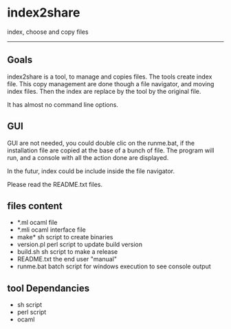 index2share
=====

index, choose and copy files

-----------

## Goals

index2share is a tool, to manage and copies files. 
The tools create index file. This copy management are done 
though a file navigator, and moving index files. Then the index are
replace by the tool by the original file.

It has almost no command line options.

## GUI

GUI are not needed, you could double clic on the runme.bat, if the
installation file are copied at the base of a bunch of file. The
program will run, and a console with all the action done are
displayed.

In the futur, index could be include inside the file navigator. 

Please read the README.txt files.


## files content

* *.ml ocaml file
* *.mli ocaml interface file
* make* sh script to create binaries
* version.pl perl script to update build version 
* build.sh sh script to make a release
* README.txt the end user "manual"
* runme.bat batch script for windows execution to see console output


## tool Dependancies

* sh script
* perl script
* ocaml 
